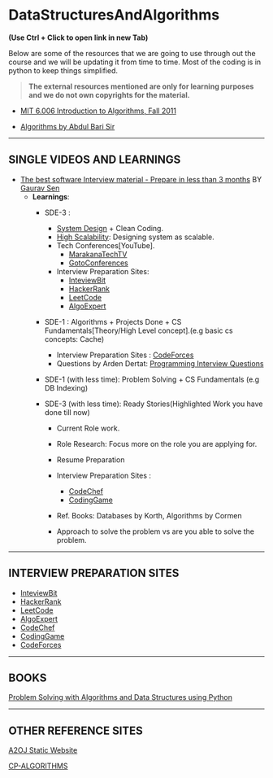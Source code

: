 # DataStructuresAndAlgorithms

**(Use Ctrl + Click to open link in new Tab)**

Below are some of the resources that we are going to use through out the course and we will be updating it from time to time. Most of the coding is in python to keep things simplified.

> **The external resources mentioned are only for learning purposes and we do not own copyrights for the material.**

- [MIT 6.006 Introduction to Algorithms, Fall 2011](https://www.youtube.com/playlist?list=PLUl4u3cNGP61Oq3tWYp6V_F-5jb5L2iHb)

- [Algorithms by Abdul Bari Sir](https://www.youtube.com/playlist?list=PLDN4rrl48XKpZkf03iYFl-O29szjTrs_O)
  

***

## SINGLE VIDEOS AND LEARNINGS

- [The best software Interview material - Prepare in less than 3 months](https://www.youtube.com/watch?v=bBPHpH8aKjw) BY [Gaurav Sen](https://www.youtube.com/channel/UCRPMAqdtSgd0Ipeef7iFsKw)
  - **Learnings**:
    - SDE-3 : 
      - [System Design](https://www.youtube.com/playlist?list=PLMCXHnjXnTnvo6alSjVkgxV-VH6EPyvoX) + Clean Coding.
      - [High Scalability](http://highscalability.com/): Designing system as scalable.
      - Tech Conferences[YouTube].
        - [MarakanaTechTV](https://www.youtube.com/user/MarakanaTechTV)
        - [GotoConferences](https://www.youtube.com/user/GotoConferences)
      - Interview Preparation Sites:
        - [InteviewBit](https://www.interviewbit.com/)
        - [HackerRank](https://www.hackerrank.com/)
        - [LeetCode](https://leetcode.com/)
        - [AlgoExpert](https://www.algoexpert.io/product)
    - SDE-1 : Algorithms + Projects Done + CS Fundamentals[Theory/High Level concept].(e.g basic cs concepts: Cache)
      - Interview Preparation Sites : [CodeForces](https://codeforces.com/)
      - Questions by Arden Dertat: [Programming Interview Questions](http://www.ardendertat.com/2012/01/09/programming-interview-questions/) 
  
    - SDE-1 (with less time): Problem Solving + CS Fundamentals (e.g DB Indexing)
    - SDE-3 (with less time): Ready Stories(Highlighted Work you have done till now)
      - Current Role work.
      - Role Research: Focus more on the role you are applying for.
      - Resume Preparation
      - Interview Preparation Sites : 
        - [CodeChef](https://www.codechef.com/)
        - [CodingGame](https://www.codingame.com/start)
      - Ref. Books: Databases by Korth, Algorithms by Cormen 
  
      - Approach to solve the problem vs are you able to solve the problem.

***

## INTERVIEW PREPARATION SITES

- [InteviewBit](https://www.interviewbit.com/)
- [HackerRank](https://www.hackerrank.com/)
- [LeetCode](https://leetcode.com/)
- [AlgoExpert](https://www.algoexpert.io/product)
- [CodeChef](https://www.codechef.com/)
- [CodingGame](https://www.codingame.com/start)
- [CodeForces](https://codeforces.com/)

***

## BOOKS

[Problem Solving with Algorithms and Data Structures using Python
](https://runestone.academy/runestone/books/published/pythonds/index.html)

***

## OTHER REFERENCE SITES

[A2OJ Static Website](https://www.a2oj.com/)

[CP-ALGORITHMS](https://cp-algorithms.com/)